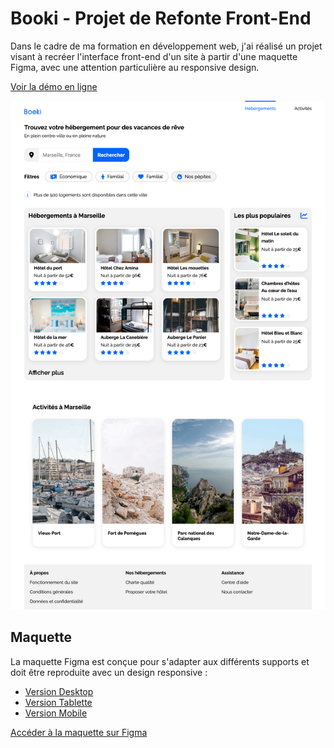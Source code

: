 # Booki - Projet de Refonte Front-End

Dans le cadre de ma formation en développement web, j'ai réalisé un projet visant à recréer l'interface front-end d'un
site à partir d'une maquette Figma, avec une attention particulière au responsive design.

[Voir la démo en ligne](https://hichxm.github.io/openclassroom-booki/)

[![Aperçu du projet](./doc/preview.png)](https://hichxm.github.io/openclassroom-booki/)

## Maquette

La maquette Figma est conçue pour s'adapter aux différents supports et doit être reproduite avec un design responsive :

- [Version Desktop](./doc/layout-desktop.png)
- [Version Tablette](./doc/layout-tablet.png)
- [Version Mobile](./doc/layout-mobile.png)

[Accéder à la maquette sur Figma](https://www.figma.com/design/r9YJyUkpVdrxzBBKGH7reY)
